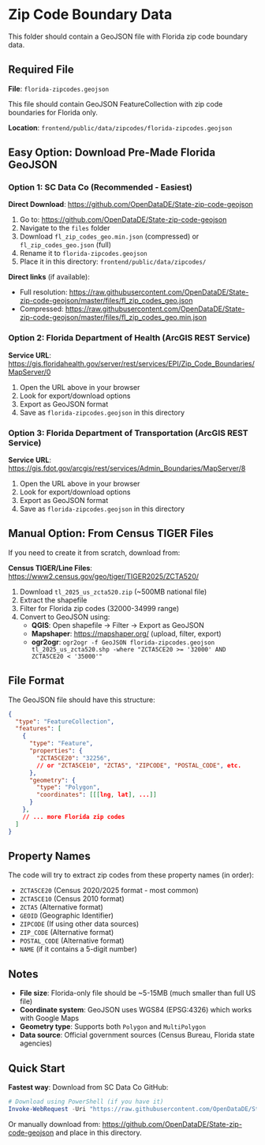 # Zip Code Boundary Data

This folder should contain a GeoJSON file with Florida zip code boundary data.

## Required File

**File**: `florida-zipcodes.geojson`

This file should contain GeoJSON FeatureCollection with zip code boundaries for Florida only.

**Location**: `frontend/public/data/zipcodes/florida-zipcodes.geojson`

## Easy Option: Download Pre-Made Florida GeoJSON

### Option 1: SC Data Co (Recommended - Easiest)

**Direct Download**: https://github.com/OpenDataDE/State-zip-code-geojson

1. Go to: https://github.com/OpenDataDE/State-zip-code-geojson
2. Navigate to the `files` folder
3. Download `fl_zip_codes_geo.min.json` (compressed) or `fl_zip_codes_geo.json` (full)
4. Rename it to `florida-zipcodes.geojson`
5. Place it in this directory: `frontend/public/data/zipcodes/`

**Direct links** (if available):
- Full resolution: https://raw.githubusercontent.com/OpenDataDE/State-zip-code-geojson/master/files/fl_zip_codes_geo.json
- Compressed: https://raw.githubusercontent.com/OpenDataDE/State-zip-code-geojson/master/files/fl_zip_codes_geo.min.json

### Option 2: Florida Department of Health (ArcGIS REST Service)

**Service URL**: https://gis.floridahealth.gov/server/rest/services/EPI/Zip_Code_Boundaries/MapServer/0

1. Open the URL above in your browser
2. Look for export/download options
3. Export as GeoJSON format
4. Save as `florida-zipcodes.geojson` in this directory

### Option 3: Florida Department of Transportation (ArcGIS REST Service)

**Service URL**: https://gis.fdot.gov/arcgis/rest/services/Admin_Boundaries/MapServer/8

1. Open the URL above in your browser
2. Look for export/download options
3. Export as GeoJSON format
4. Save as `florida-zipcodes.geojson` in this directory

## Manual Option: From Census TIGER Files

If you need to create it from scratch, download from:

**Census TIGER/Line Files**: https://www2.census.gov/geo/tiger/TIGER2025/ZCTA520/

1. Download `tl_2025_us_zcta520.zip` (~500MB national file)
2. Extract the shapefile
3. Filter for Florida zip codes (32000-34999 range)
4. Convert to GeoJSON using:
   - **QGIS**: Open shapefile → Filter → Export as GeoJSON
   - **Mapshaper**: https://mapshaper.org/ (upload, filter, export)
   - **ogr2ogr**: `ogr2ogr -f GeoJSON florida-zipcodes.geojson tl_2025_us_zcta520.shp -where "ZCTA5CE20 >= '32000' AND ZCTA5CE20 < '35000'"`

## File Format

The GeoJSON file should have this structure:

```json
{
  "type": "FeatureCollection",
  "features": [
    {
      "type": "Feature",
      "properties": {
        "ZCTA5CE20": "32256",
        // or "ZCTA5CE10", "ZCTA5", "ZIPCODE", "POSTAL_CODE", etc.
      },
      "geometry": {
        "type": "Polygon",
        "coordinates": [[[lng, lat], ...]]
      }
    },
    // ... more Florida zip codes
  ]
}
```

## Property Names

The code will try to extract zip codes from these property names (in order):
- `ZCTA5CE20` (Census 2020/2025 format - most common)
- `ZCTA5CE10` (Census 2010 format)
- `ZCTA5` (Alternative format)
- `GEOID` (Geographic Identifier)
- `ZIPCODE` (If using other data sources)
- `ZIP_CODE` (Alternative format)
- `POSTAL_CODE` (Alternative format)
- `NAME` (if it contains a 5-digit number)

## Notes

- **File size**: Florida-only file should be ~5-15MB (much smaller than full US file)
- **Coordinate system**: GeoJSON uses WGS84 (EPSG:4326) which works with Google Maps
- **Geometry type**: Supports both `Polygon` and `MultiPolygon`
- **Data source**: Official government sources (Census Bureau, Florida state agencies)

## Quick Start

**Fastest way**: Download from SC Data Co GitHub:
```powershell
# Download using PowerShell (if you have it)
Invoke-WebRequest -Uri "https://raw.githubusercontent.com/OpenDataDE/State-zip-code-geojson/master/files/fl_zip_codes_geo.min.json" -OutFile "frontend\public\data\zipcodes\florida-zipcodes.geojson"
```

Or manually download from: https://github.com/OpenDataDE/State-zip-code-geojson and place in this directory.
